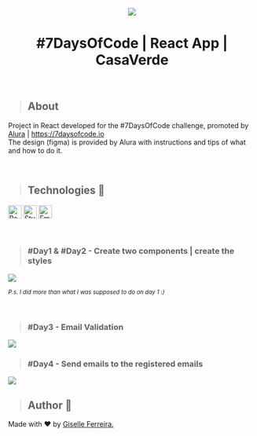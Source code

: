 <p align="center">
<img src="https://i.postimg.cc/cLvbJhnC/casaverde.png"/>
<h1 align="center">#7DaysOfCode | React App | CasaVerde</h1>
</p>

<br/>

>## About
Project in React developed for the #7DaysOfCode challenge, promoted by [Alura](https://www.alura.com.br)  |  https://7daysofcode.io <br>
The design (figma) is provided by Alura with instructions and tips of what and how to do it.  

<br/>

>## Technologies 🧰

<p align="left">
<img alt="React" src="https://img.shields.io/badge/react-%2320232a.svg?style=for-the-badge&logo=react&logoColor=%2361DAFB" height="27" /> 
<img alt="StyledComponents" src="https://img.shields.io/badge/styled--components-DB7093?style=for-the-badge&logo=styled-components&logoColor=white" height="27" />
<img alt="EmailJs" src="https://img.shields.io/badge/-EmailJS-orange" height="27" />
</p>

<br/>

>### #Day1 & #Day2 - Create two components | create the styles
<img src="https://i.postimg.cc/sDbPSCM5/dia1.gif" />

<br/>

<small><i>P.s. I did more than what I was supposed to do on day 1 :)</i></small>

<br/>

>### #Day3 - Email Validation
<img src="https://i.postimg.cc/V60DKfpp/dia3-v01.gif" />

<br/>

>### #Day4 - Send emails to the registered emails
<img src="https://i.postimg.cc/Kz7HhWKc/dia4.gif" />

<br/>

> ## Author 👋

Made with ❤️ by <a href="https://www.linkedin.com/in/giselleferreiras/" >Giselle Ferreira.</a>


